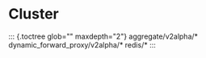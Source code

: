 Cluster
=======

::: {.toctree glob="" maxdepth="2"}
aggregate/v2alpha/\* dynamic\_forward\_proxy/v2alpha/\* redis/\*
:::
